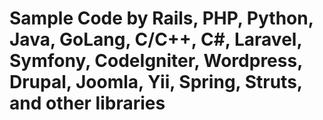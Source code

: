 # Sample Code by Rails, PHP, Python, Java, GoLang, C/C++, C#, Laravel, Symfony, CodeIgniter, Wordpress, Drupal, Joomla, Yii, Spring, Struts, and other libraries
